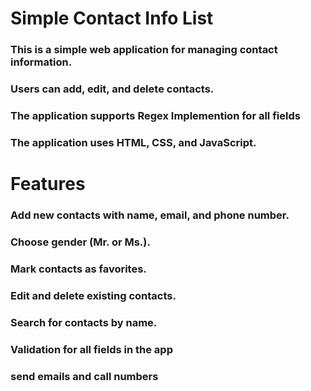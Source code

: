 # Simple Contact Info List

### This is a simple web application for managing contact information. 
### Users can add, edit, and delete contacts. 
### The application supports Regex Implemention for all fields
### The application uses HTML, CSS, and JavaScript.

# Features
### Add new contacts with name, email, and phone number.
### Choose gender (Mr. or Ms.).
### Mark contacts as favorites.
### Edit and delete existing contacts.
### Search for contacts by name.
### Validation for all fields in the app
### send emails and call numbers
